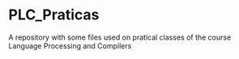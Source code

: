# PLC_Praticas
A repository with some files used on pratical classes of the course Language Processing and Compilers